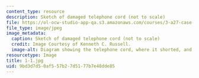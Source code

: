 ```yaml
---
content_type: resource
description: Sketch of damaged telephone cord (not to scale)
file: https://ol-ocw-studio-app-qa.s3.amazonaws.com/courses/3-a27-case-studies-in-forensic-metallurgy-fall-2007/9bd3d7d50af557b27d5177b7e48dde85_1-1.jpg
file_type: image/jpeg
image_metadata:
  caption: Sketch of damaged telephone cord (not to scale)
  credit: Image Courtesy of Kenneth C. Russell.
  image-alt: Diagram showing the telephone cord, where it shorted, and where it charred.
resourcetype: Image
title: 1-1.jpg
uid: 9bd3d7d5-0af5-57b2-7d51-77b7e48dde85
---
```


